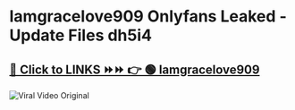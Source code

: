 
 # Iamgracelove909 Onlyfans Leaked - Update Files dh5i4

## <h2><a href="https://clipsfans.com/Iamgracelove909&ref=git">🔗 Click to LINKS ⏩⏩ 👉 🟢 Iamgracelove909 </a></h2>

<a href="https://clipsfans.com/Iamgracelove909&ref=git" rel="nofollow" data-target="animated-image.originalLink"><img src="https://i.ibb.co.com/xMMVF88/686577567.gif" alt="Viral Video Original" style="max-width: 100%; display: inline-block;" data-target="animated-image.originalImage"></a>

